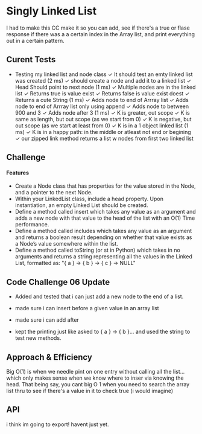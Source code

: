 # Singly Linked List
<!-- Short summary or background information -->

I had to make this CC make it so you can add, see if there's a true or flase response if there was a a certain index in the Array list, and print everything out in a certain pattern.

## Curent Tests

  - Testing my linked list and node class
    ✓ It should test an emty linked list was created (2 ms)
    ✓ should create a node and add it to a linked list
    ✓ Head Should point to next node (1 ms)
    ✓ Multiple nodes are in the linked list
    ✓ Returns true is value exist
    ✓ Returns false is value exist doest
    ✓ Returns a cute String (1 ms)
    ✓ Adds node to end of Arrray list
    ✓ Adds node to end of Arrray list only using append
    ✓ Adds node to between 900 and 3
    ✓ Adds node after 3 (1 ms)
    ✓ K is greater, out scope
    ✓ K is same as length, but out scope (as we start from 0)
    ✓ K is negative, but out scope (as we start at least from 0)
    ✓ K is in a 1 object linked list (1 ms)
    ✓ K is in a happy path: in the middle or atleast not end or begining
    ✓ our zipped link method returns a list w nodes from first two linked list



## Challenge
<!-- Description of the challenge -->

#### Features
- Create a Node class that has properties for the value stored in the Node, and a pointer to the next Node.
- Within your LinkedList class, include a head property. Upon instantiation, an empty Linked List should be created.
- Define a method called insert which takes any value as an argument and adds a new node with that value to the head of the list with an O(1) Time performance.
- Define a method called includes which takes any value as an argument and returns a boolean result depending on whether that value exists as a Node’s value somewhere within the list.
- Define a method called toString (or st in Python) which takes in no arguments and returns a string representing all the values in the Linked List, formatted as:
"{ a } -> { b } -> { c } -> NULL"


## Code Challenge 06 Update

- Added and tested that i can just add a new node to the end of a list.
- made sure i can insert before a given value in an array list
- made sure i can add after

- kept the printing just like asked to { a } -> { b }... and used the string to test new methods.

## Approach & Efficiency
<!-- What approach did you take? Why? What is the Big O space/time for this approach? -->

Big O(1) is when we needle pint on one entry without calling all the list... which only makes sense when we know where to inser via knowing the head. That being say, you cant big O 1 when you need to search the array list thru to see if there's a value in it to check true (i would imagine)

## API
<!-- Description of each method publicly available to your Linked List -->
i think im going to export! havent just yet.
